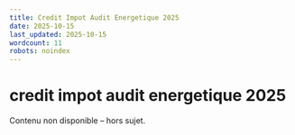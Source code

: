 ```yaml
---
title: Credit Impot Audit Energetique 2025
date: 2025-10-15
last_updated: 2025-10-15
wordcount: 11
robots: noindex
---
```


# credit impot audit energetique 2025

Contenu non disponible – hors sujet.